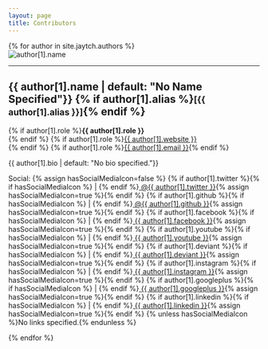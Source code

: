 ```yaml
---
layout: page
title: Contributors
---
```


<div class="contributors">
{% for author in site.jaytch.authors %}
    <div class="contributor">
        <img src="{{ site.baseurl }}/assets/{{ author[1].image }}" alt="author[1].name" />
        <div class="meta">
            <hr/>
            <p> <h2>{{ author[1].name | default: "No Name Specified"}} {% if author[1].alias %}<small>[{{ author[1].alias }}]</small>{% endif %}</h2>
                {% if author[1].role %}<strong>{{ author[1].role }}</strong><br/>{% endif %}
                {% if author[1].role %}<a href="{{ author[1].website }}" target="_blank">{{ author[1].website }}</a><br/>{% endif %}
                {% if author[1].role %}<a href="mailto:{{ author[1].email }}">{{ author[1].email }}</a>{% endif %}
            </p>
            <p>{{ author[1].bio | default: "No bio specified."}}</p>
            <p>Social: 
                {% assign hasSocialMediaIcon=false %}
                {% if author[1].twitter %}{% if hasSocialMediaIcon %} | {% endif %}<a target="_blank" href="http://twitter.com/{{ author[1].twitter }}"><i class="fa fa-twitter"></i>&nbsp;@{{ author[1].twitter }}</a>{% assign hasSocialMediaIcon=true %}{% endif %}
                {% if author[1].github %}{% if hasSocialMediaIcon %} | {% endif %}<a target="_blank" href="http://github.com/{{ author[1].github }}"><i class="fa fa-github"></i>&nbsp;@{{ author[1].github }}</a>{% assign hasSocialMediaIcon=true %}{% endif %}
                {% if author[1].facebook %}{% if hasSocialMediaIcon %} | {% endif %}<a target="_blank" href="http://facebook.com/{{ author[1].facebook }}"><i class="fa fa-facebook"></i>&nbsp;{{ author[1].facebook }}</a>{% assign hasSocialMediaIcon=true %}{% endif %}
                {% if author[1].youtube %}{% if hasSocialMediaIcon %} | {% endif %}<a target="_blank" href="http://youtube.com/{{ author[1].youtube }}"><i class="fa fa-youtube"></i>&nbsp;{{ author[1].youtube }}</a>{% assign hasSocialMediaIcon=true %}{% endif %}
                {% if author[1].deviant %}{% if hasSocialMediaIcon %} | {% endif %}<a target="_blank" href="http://deviantart.com/{{ author[1].deviant }}"><i class="fa fa-deviantart"></i>&nbsp;{{ author[1].deviant }}</a>{% assign hasSocialMediaIcon=true %}{% endif %}
                {% if author[1].instagram %}{% if hasSocialMediaIcon %} | {% endif %}<a target="_blank" href="http://instagram.com/{{ author[1].instagram }}"><i class="fa fa-instagram"></i>&nbsp;{{ author[1].instagram }}</a>{% assign hasSocialMediaIcon=true %}{% endif %}
                {% if author[1].googleplus %}{% if hasSocialMediaIcon %} | {% endif %}<a target="_blank" href="http://googleplus.com/{{ author[1].googleplus }}"><i class="fa fa-google-plus"></i>&nbsp;{{ author[1].googleplus }}</a>{% assign hasSocialMediaIcon=true %}{% endif %}
                {% if author[1].linkedin %}{% if hasSocialMediaIcon %} | {% endif %}<a target="_blank" href="http://linkedin.com/in/{{ author[1].linkedin }}"><i class="fa fa-linkedin"></i>&nbsp;{{ author[1].linkedin }}</a>{% assign hasSocialMediaIcon=true %}{% endif %}
                {% unless hasSocialMediaIcon %}No links specified.{% endunless %}
            </p>
        </div>
    </div>
{% endfor %}
<br/><br/>

</div>
